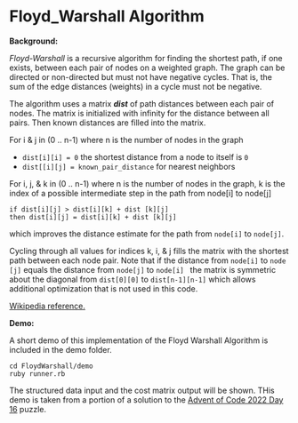 
# Floyd_Warshall Algorithm

**Background:**

*Floyd-Warshall* is a recursive algorithm for finding the shortest path, if one exists, between each pair of nodes on a weighted graph. The graph can be directed or non-directed but must not have negative cycles. That is, the sum of the edge distances (weights) in a cycle must not be negative.

The algorithm uses a matrix ***dist*** of path distances between each pair of nodes. The matrix is initialized with infinity for the distance between all pairs. Then known distances are filled into the matrix.

For i & j in (0 .. n-1) where n is the number of nodes in the graph

 - `dist[i][i] = 0`  the shortest distance from a node to itself is `0`
 - `dist[[i][j] = known_pair_distance` for nearest neighbors

For i, j, & k in (0 .. n-1) where n is the number of nodes in the graph,
k is the index of a possible intermediate step in the path from node[i] to node[j]

    if dist[i][j] > dist[i][k] + dist [k][j]
    then dist[i][j] = dist[i][k] + dist [k][j]
which improves the distance estimate for the path from `node[i]` to `node[j]`.

Cycling through all values for indices k, i, & j fills the matrix with the shortest path between each node pair. Note that if the distance from `node[i]` to `node [j]` equals the distance from `node[j]` to `node[i] ` the matrix is symmetric about the diagonal from `dist[0][0]` to `dist[n-1][n-1]` which allows additional optimization that is not used in this code.

[Wikipedia reference.](https://en.wikipedia.org/wiki/Floyd%E2%80%93Warshall_algorithm)

**Demo:**

A short demo of this implementation of the Floyd Warshall Algorithm is included in the demo folder.

    cd FloydWarshall/demo
    ruby runner.rb

The structured data input and the cost matrix output will be shown. THis demo is taken from a portion of a solution to the [Advent of Code 2022 Day 16](https://adventofcode.com/2022) puzzle.
